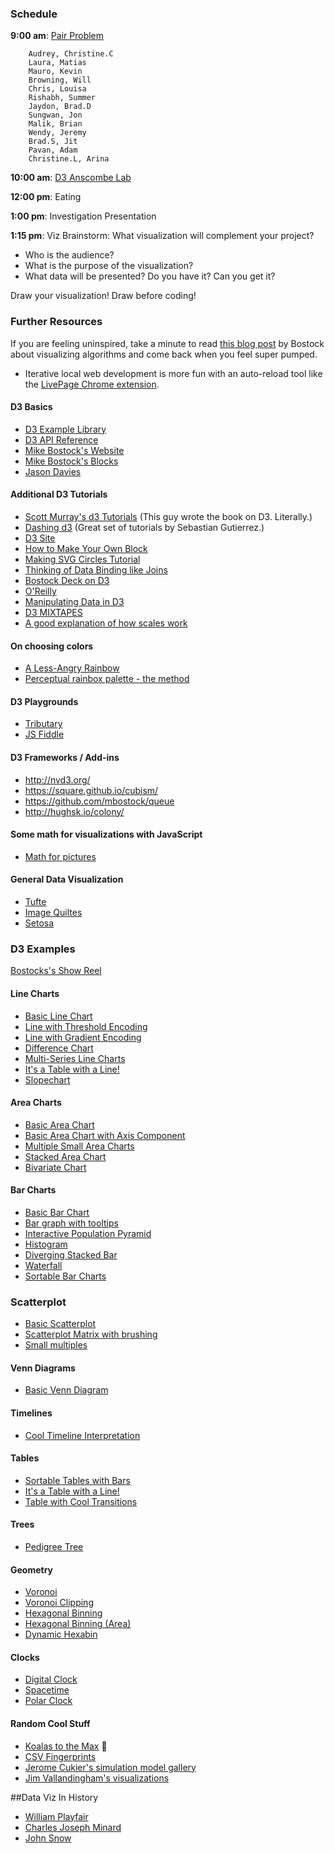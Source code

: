 ### Schedule

**9:00 am**: [Pair Problem](pair.md)

		Audrey, Christine.C
		Laura, Matias
		Mauro, Kevin
		Browning, Will
		Chris, Louisa
		Rishabh, Summer
		Jaydon, Brad.D
		Sungwan, Jon
		Malik, Brian
		Wendy, Jeremy
		Brad.S, Jit
		Pavan, Adam
		Christine.L, Arina

**10:00 am**: [D3 Anscombe Lab](d3-anscombe-lab)

**12:00 pm**: Eating

**1:00 pm**: Investigation Presentation

**1:15 pm**: Viz Brainstorm: What visualization will complement your project?

 * Who is the audience?
 * What is the purpose of the visualization?
 * What data will be presented? Do you have it? Can you get it?

Draw your visualization! Draw before coding!


### Further Resources

If you are feeling uninspired, take a minute to read [this blog post](http://bost.ocks.org/mike/algorithms/) by Bostock about visualizing algorithms and come back when you feel super pumped.


 * Iterative local web development is more fun with an auto-reload tool like the [LivePage Chrome extension](https://github.com/MikeRogers0/LivePage).


#### D3 Basics

 * [D3 Example Library](https://github.com/mbostock/d3/wiki/Gallery)
 * [D3 API Reference](https://github.com/mbostock/d3/wiki/API-Reference)
 * [Mike Bostock's Website](http://bl.ocks.org/mbostock)
 * [Mike Bostock's Blocks](http://bost.ocks.org/mike/)
 * [Jason Davies](http://www.jasondavies.com/)


#### Additional D3 Tutorials

 * [Scott Murray's d3 Tutorials](http://alignedleft.com/tutorials/d3) (This guy wrote the book on D3. Literally.)
 * [Dashing d3](https://www.dashingd3js.com/) (Great set of tutorials by Sebastian Gutierrez.)
 * [D3 Site](http://d3js.org/)
 * [How to Make Your Own Block](http://bost.ocks.org/mike/block/)
 * [Making SVG Circles Tutorial](http://bost.ocks.org/mike/circles/)
 * [Thinking of Data Binding like Joins](http://bost.ocks.org/mike/join/)
 * [Bostock Deck on D3](http://bost.ocks.org/mike/d3/workshop/#0)
 * [O'Reilly](http://chimera.labs.oreilly.com/books/1230000000345/index.html)
 * [Manipulating Data in D3](http://www.jeromecukier.net/blog/2012/05/28/manipulating-data-like-a-boss-with-d3/)
 * [D3 MIXTAPES](http://enjalot.github.io/dot-enter/)
 * [A good explanation of how scales work](http://synthesis.sbecker.net/articles/2012/07/16/learning-d3-part-6-scales-colors)


#### On choosing colors

 * [A Less-Angry Rainbow](http://bl.ocks.org/mbostock/310c99e53880faec2434)
 * [Perceptual rainbox palette - the method](http://mycarta.wordpress.com/2013/02/21/perceptual-rainbow-palette-the-method/)


#### D3 Playgrounds

 * [Tributary](http://tributary.io/)
 * [JS Fiddle](http://jsfiddle.net/)


#### D3 Frameworks / Add-ins

 * http://nvd3.org/
 * https://square.github.io/cubism/
 * https://github.com/mbostock/queue
 * http://hughsk.io/colony/


#### Some math for visualizations with JavaScript

 * [Math for pictures](http://www.macwright.org/2013/03/05/math-for-pictures.html)


#### General Data Visualization

 * [Tufte](http://www.edwardtufte.com/tufte/)
 * [Image Quiltes](http://imagequilts.com/)
 * [Setosa](http://setosa.io/#/)


### D3 Examples

[Bostocks's Show Reel](http://bl.ocks.org/mbostock/1256572)

#### Line Charts

 * [Basic Line Chart](http://bl.ocks.org/mbostock/3883245)
 * [Line with Threshold Encoding](http://bl.ocks.org/mbostock/3970883)
 * [Line with Gradient Encoding](http://bl.ocks.org/mbostock/3969722)
 * [Difference Chart](http://bl.ocks.org/mbostock/3894205)
 * [Multi-Series Line Charts](http://bl.ocks.org/mbostock/3884955)
 * [It's a Table with a Line!](http://bl.ocks.org/llimllib/841dd138e429bb0545df)
 * [Slopechart](http://skedasis.com/d3/slopegraph/)


#### Area Charts

 * [Basic Area Chart](http://bl.ocks.org/mbostock/3883195)
 * [Basic Area Chart with Axis Component](http://bl.ocks.org/mbostock/1166403)
 * [Multiple Small Area Charts](http://bl.ocks.org/mbostock/9490313)
 * [Stacked Area Chart](http://bl.ocks.org/mbostock/3885211)
 * [Bivariate Chart](http://bl.ocks.org/mbostock/3884914)


#### Bar Charts

 * [Basic Bar Chart](http://bl.ocks.org/mbostock/3885304)
 * [Bar graph with tooltips](http://bl.ocks.org/Caged/6476579)
 * [Interactive Population Pyramid](http://bl.ocks.org/mbostock/4062085)
 * [Histogram](http://bl.ocks.org/mbostock/3048450)
 * [Diverging Stacked Bar](http://bl.ocks.org/wpoely86/e285b8e4c7b84710e463)
 * [Waterfall](http://bl.ocks.org/chucklam/f3c7b3e3709a0afd5d57)
 * [Sortable Bar Charts](http://bl.ocks.org/mbostock/3885705)


### Scatterplot

 * [Basic Scatterplot](http://bl.ocks.org/mbostock/3887118)
 * [Scatterplot Matrix with brushing](http://bl.ocks.org/mbostock/4063663)
 * [Small multiples](http://en.wikipedia.org/wiki/Small_multiple)


#### Venn Diagrams

 * [Basic Venn Diagram](http://bl.ocks.org/mbostock/1067616)


#### Timelines

 * [Cool Timeline Interpretation](http://bl.ocks.org/biovisualize/5609750)


#### Tables

 * [Sortable Tables with Bars](http://bl.ocks.org/mbostock/3719724)
 * [It's a Table with a Line!](http://bl.ocks.org/llimllib/841dd138e429bb0545df)
 * [Table with Cool Transitions](http://bost.ocks.org/mike/miserables/)


#### Trees

 * [Pedigree Tree](http://bl.ocks.org/mbostock/2966094)


#### Geometry

 * [Voronoi](http://bl.ocks.org/mbostock/3846051)
 * [Voronoi Clipping](http://bl.ocks.org/mbostock/4237768)
 * [Hexagonal Binning](http://bl.ocks.org/mbostock/4248145)
 * [Hexagonal Binning (Area)](http://bl.ocks.org/mbostock/4248146)
 * [Dynamic Hexabin](http://bl.ocks.org/mbostock/7833311)

#### Clocks

 * [Digital Clock](http://bl.ocks.org/mbostock/10685278)
 * [Spacetime](http://bl.ocks.org/clayzermk1/9142407)
 * [Polar Clock](http://bl.ocks.org/mbostock/1096355)


#### Random Cool Stuff

 * [Koalas to the Max](http://www.koalastothemax.com/) :koala:
 * [CSV Fingerprints](http://setosa.io/blog/2014/08/03/csv-fingerprints/)
 * [Jerome Cukier's simulation model gallery](http://www.jeromecukier.net/projects/models/models.html)
 * [Jim Vallandingham's visualizations](http://vallandingham.me/vis/)


##Data Viz In History

 * [William Playfair](http://en.wikipedia.org/wiki/William_Playfair)
 * [Charles Joseph Minard](http://en.wikipedia.org/wiki/Charles_Joseph_Minard)
 * [John Snow](http://en.wikipedia.org/wiki/John_Snow_(physician))
